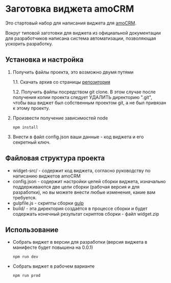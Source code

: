 # Заготовка виджета amoCRM

Это стартовый набор для написания виджета для [amoCRM](https://developers.amocrm.ru/widgets/).

Вокруг типовой заготовки для виджета из официальной документации для разработчиков написана система автоматизации, позволяющая ускорить разработку.

## Установка и настройка

1. Получить файлы проекта, это возможно двумя путями

    1.1. Скачать архив со страницы [репозитория](https://bitbucket.org/GlebVarenov/amocrm_widget_gulp/downloads/)

    1.2. Получить файлы посредством git clone. В этом случае после получения копии проекта следует УДАЛИТЬ директорию ".git", чтобы ваш виджет был собственным проектом git, а не был привязан к этому проекту.

2. Произвести получение зависимостей node

    ```shell
    npm install
    ```

3. Внести в файл config.json ваши данные - код виджета и его секретный ключ.

## Файловая структура проекта

* widget-src/   - содержит код виджета, согласно руководству по написанию виджетов amoCRM
* config.json   - содержит настройки целей сборки виджета, изначально поддерживаются две цели сборки (рабочая версия и для разработки), но вы можете внести любые изменения, какие вам требуется.
* gulpfile.js   - скрипты сборки [gulp](https://gulpjs.com/)
* build/        - эта директория создаётся в процессе сборки и будет содержать конечный результат скриптов сборки - файл widget.zip

## Использование

* Собрать виджет в версии для разработки (версия виджета в манифесте будет повышена на 0.0.1)

    ```shell
    npm run dev
    ```

* Собрать виджет в рабочем варианте

    ```shell
    npm run prod
    ```
